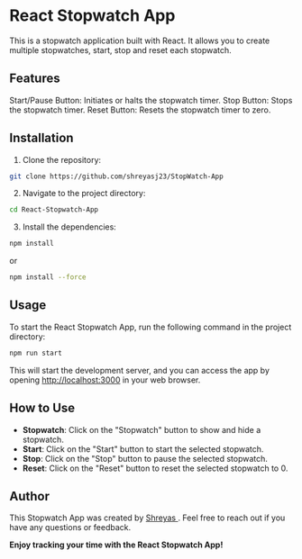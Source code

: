 # React Stopwatch App

This is a stopwatch application built with React. It allows you to create multiple stopwatches, start, stop and reset each stopwatch.

## Features
Start/Pause Button: Initiates or halts the stopwatch timer.
Stop Button: Stops the stopwatch timer.
Reset Button: Resets the stopwatch timer to zero.

## Installation

  1. Clone the repository:

  ```bash
  git clone https://github.com/shreyasj23/StopWatch-App
  ```
  
  2. Navigate to the project directory:
  
  ```bash
  cd React-Stopwatch-App
  ```
  
  3. Install the dependencies:
  
  ```bash
  npm install
  ```
or 
  
  ```bash
  npm install --force 
  ```
## Usage

To start the React Stopwatch App, run the following command in the project directory:

```bash
npm run start
```


This will start the development server, and you can access the app by opening [http://localhost:3000](http://localhost:3000) in your web browser.

## How to Use

- **Stopwatch**: Click on the "Stopwatch" button to show and hide  a stopwatch.
- **Start**: Click on the "Start" button to start the selected stopwatch.
- **Stop**: Click on the "Stop" button to pause the selected stopwatch.
- **Reset**: Click on the "Reset" button to reset the selected stopwatch to 0.

## Author

This Stopwatch App was created by [Shreyas ](https://github.com/shreyasj23). Feel free to reach out if you have any questions or feedback.

**Enjoy tracking your time with the React Stopwatch App!**
